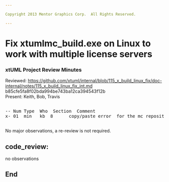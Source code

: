 ```yaml
---

Copyright 2013 Mentor Graphics Corp.  All Rights Reserved.

---
```


# Fix xtumlmc_build.exe on Linux to work with multiple license servers
### xtUML Project Review Minutes

Reviewed:  https://github.com/xtuml/internal/blob/115_x_build_linux_fix/doc-internal/notes/115_x_build_linux_fix_int.md
           b85cfe5fa8f02bda994be743ba12ca394543f12b  
Present:  Keith, Bob, Travis

<pre>

-- Num Type  Who  Section  Comment
x- 01  min   kb  8      copy/paste error  for the mc repository

</pre>
   
No major observations, a re-review is not required.

code_review:
--------------
no observations

End
---
